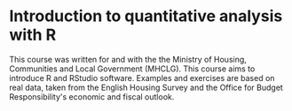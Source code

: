 # Introduction to quantitative analysis with R

This course was written for and with the the Ministry of Housing, Communities and Local Government (MHCLG). This course aims to introduce R and RStudio software. Examples and exercises are based on real data, taken from the English Housing Survey and the Office for Budget Responsibility's economic and fiscal outlook.

